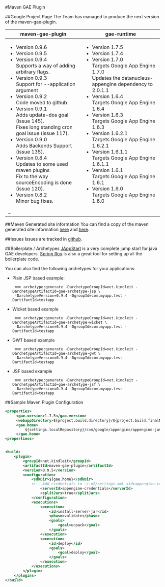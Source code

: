 #Maven GAE Plugin

##Google Project Page
The Team has managed to produce the next version of the maven-gae-plugin. 

<table>
  <thead>
    <tr><th>maven-gae-plugin</th><th>gae-runtime</th></tr>
  </thead>
  <tbody style="vertical-align:top">
    <tr style="vertical-align:top">
      <td><ul>
 <li>Version 0.9.6</li>
 <li>Version 0.9.5</li>
 <li>Version 0.9.4<br/>
   Supports a way of adding arbitrary flags.</li>
 <li>Version 0.9.3<br/>
   Support for --application argument</li>
 <li>Version 0.9.2<br/>
   Code moved to github.</li>
 <li>Version 0.9.1<br/>
   Adds update-dos goal (issue 145).<br/>
   Fixes long standing cron goal issue (issue 117).</li>
 <li>Version 0.9.0<br/>
   Adds Backends Support (issue 135).</li>
 <li>Version 0.8.4<br/>
   Updates to some used maven plugins<br/>
   Fix to the way sourceEncoding is done (issue 120).</li>
 <li>Version 0.8.2<br/>
   Minor bug fixes.</li></ul>
...
</td>
<td><ul>
 <li>Version 1.7.5</li>
 <li>Version 1.7.4</li>
 <li>Version 1.7.0<br/>
   Targets Google App Engine 1.7.0<br/>
   Updates the datanucleus-appengine dependency to 2.0.1.1</li>
 <li>Version 1.6.4<br/>
   Targets Google App Engine 1.6.4</li>
 <li>Version 1.6.3<br/>
   Targets Google App Engine 1.6.3</li>
 <li>Version 1.6.2.1<br/>
   Targets Google App Engine 1.6.2.1</li>
 <li>Version 1.6.1.1<br/>
   Targets Google App Engine 1.6.1.1</li>
 <li>Version 1.6.1<br/>
   Targets Google App Engine 1.6.1</li>
 <li>Version 1.6.0<br/>
   Targets Google App Engine 1.6.0</li>
</ul></td>
</tr>
</tbody>
</table>


##Maven Generated site information
You can find a copy of the maven generated site information [here](http://www.kindleit.net/maven_gae_plugin/) and [here](http://maven-gae-plugin.github.com/maven-gae-plugin/).


##Issues
Issues are tracked in [github](https://github.com/maven-gae-plugin/maven-gae-plugin/issues).


##Boilerplate / Archetypes
[JAppStart](http://code.google.com/p/jappstart) is a very complete jump start for java GAE developers. [Spring Roo](http://www.springsource.org/roo) is also a great tool for setting up all the boilerplate code.

You can also find the following archetypes for your applications:
 * Plain JSP based example: 

        mvn archetype:generate -DarchetypeGroupId=net.kindleit -DarchetypeArtifactId=gae-archetype-jsp \
        -DarchetypeVersion=0.9.4 -DgroupId=com.myapp.test -DartifactId=testapp

 * Wicket based example

        mvn archetype:generate -DarchetypeGroupId=net.kindleit -DarchetypeArtifactId=gae-archetype-wicket \
        -DarchetypeVersion=0.9.4 -DgroupId=com.myapp.test -DartifactId=testapp

 * GWT based example

        mvn archetype:generate -DarchetypeGroupId=net.kindleit -DarchetypeArtifactId=gae-archetype-gwt \
        -DarchetypeVersion=0.9.4 -DgroupId=com.myapp.test -DartifactId=testapp


 * JSF based example

        mvn archetype:generate -DarchetypeGroupId=net.kindleit -DarchetypeArtifactId=gae-archetype-jsf \
        -DarchetypeVersion=0.9.4 -DgroupId=com.myapp.test -DartifactId=testapp


##Sample Maven Plugin Configuration

```xml
<properties>
     <gae.version>1.7.5</gae.version>
     <webappDirectory>${project.build.directory}/${project.build.finalName}</webappDirectory>
     <gae.home>
         ${settings.localRepository}/com/google/appengine/appengine-java-sdk/${gae.version}/appengine-java-sdk-${gae.version}
     </gae.home>
<propertiess>


<build>
    <plugin>
        <groupId>net.kindleit</groupId>
        <artifactId>maven-gae-plugin</artifactId>
        <version>0.9.5</version>
        <configuration>
            <sdkDir>${gae.home}</sdkDir>
            <!-- Add credentials to ~/.m2/settings.xml <id>appengine-credentials</id> -->
                <serverId>appengine-credentials</serverId>
                <splitJars>true</splitJars>
            </configuration>
            <executions>
                <execution>
                    <id>install-server-jar</id>
                    <phase>validate</phase>
                    <goals>
                        <goal>unpack</goal>
                    </goals>
                </execution>
                <execution>
                    <id>deploy</id>
                    <goals>
                        <goal>deploy</goal>
                    </goals>
                </execution>
            </executions>
        </plugin>
    </plugins>
</build>
```

